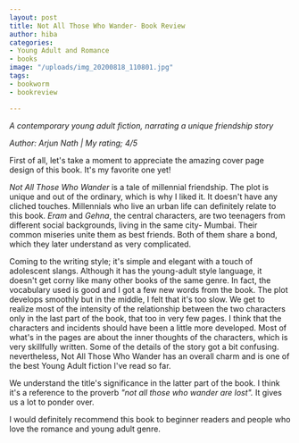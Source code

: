 ```yaml
---
layout: post
title: Not All Those Who Wander- Book Review
author: hiba
categories:
- Young Adult and Romance
- books
image: "/uploads/img_20200818_110801.jpg"
tags:
- bookworm
- bookreview

---
```

_A contemporary young adult fiction, narrating a unique friendship story_

_Author: Arjun Nath |  My rating; 4/5_

First of all, let's take a moment to appreciate the amazing cover page design of this book. It's my favorite one yet!

_Not All Those Who Wander_ is a tale of millennial friendship.  The plot is unique and out of the ordinary, which is why I liked it. It doesn't have any cliched touches. Millennials who live an urban life can definitely relate to this book. _Eram_ and _Gehna_, the central characters, are two teenagers from different social backgrounds, living in the same city- Mumbai. Their common miseries unite them as best friends. Both of them share a bond, which they later understand as very complicated.

Coming to the writing style; it's simple and elegant with a touch of adolescent slangs. Although it has the young-adult style language, it doesn't get corny like many other books of the same genre. In fact, the vocabulary used is good and I got a few new words from the book. The plot develops smoothly but in the middle, I felt that it's too slow. We get to realize most of the intensity of the relationship between the two characters only in the last part of the book, that too in very few pages. I think that the characters and incidents should have been a little more developed. Most of what's in the pages are about the inner thoughts of the characters, which is very skillfully written. Some of the details of the story got a bit confusing. nevertheless, Not All Those Who Wander has an overall charm and is one of the best Young Adult fiction I've read so far.

We understand the title's significance in the latter part of the book. I think it's a reference to the proverb _"not all those who wander are lost"._ It gives us a lot to ponder over.

I would definitely recommend this book to beginner readers and people who love the romance and young adult genre.